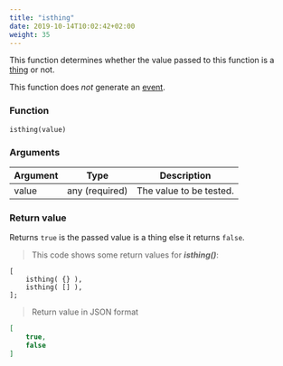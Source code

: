 ```yaml
---
title: "isthing"
date: 2019-10-14T10:02:42+02:00
weight: 35
---
```


This function determines whether the value passed to this function
is a [thing](../../data-types/thing-type) or not.

This function does *not* generate an [event](../../events).

### Function
`isthing(value)`

### Arguments
Argument | Type | Description
-------- | ---- | -----------
value | any (required) | The value to be tested.

### Return value
Returns `true` is the passed value is a thing else it returns `false`.

> This code shows some return values for ***isthing()***:

```
[
    isthing( {} ),
    isthing( [] ),
];
```

> Return value in JSON format

```json
[
    true,
    false
]
```
